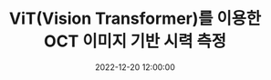 ---
layout: post
title: ViT(Vision Transformer)를 이용한 OCT 이미지 기반 시력 측정
date: '2022-12-20 12:00:00'
categories:
- publication
- publication_domestic
- conference
- conference_domestic
description: |-
  남소희, 권민욱, 송소민, 이웅섭, 한용섭, 김진현<br />
  한국 소프트웨어 종합학술대회 논문집, Dec 2022
---
